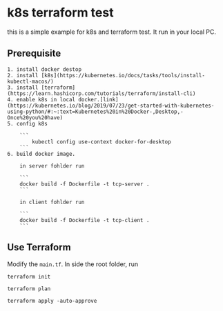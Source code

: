 # k8s terraform test
this is a simple example for k8s and terraform test. It run in your local PC.

## Prerequisite
    1. install docker destop
    2. install [k8s](https://kubernetes.io/docs/tasks/tools/install-kubectl-macos/)
    3. install [terraform](https://learn.hashicorp.com/tutorials/terraform/install-cli)
    4. enable k8s in local docker.[link](https://kubernetes.io/blog/2019/07/23/get-started-with-kubernetes-using-python/#:~:text=Kubernetes%20in%20Docker-,Desktop,-Once%20you%20have)
    5. config k8s
        
        ```
            kubectl config use-context docker-for-desktop
        ```
    6. build docker image.
        
        in server fohlder run
        
        ```
        docker build -f Dockerfile -t tcp-server .
        ```
        
        in client fohlder run
        
        ```
        docker build -f Dockerfile -t tcp-client .
        ```

## Use Terraform

Modify the `main.tf`. In side the root folder, run 

```
terraform init
```

```
terraform plan
```

```
terraform apply -auto-approve
```
